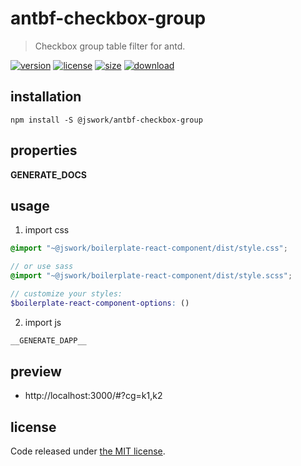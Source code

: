 # antbf-checkbox-group
> Checkbox group table filter for antd.

[![version][version-image]][version-url]
[![license][license-image]][license-url]
[![size][size-image]][size-url]
[![download][download-image]][download-url]

## installation
```shell
npm install -S @jswork/antbf-checkbox-group
```

## properties
__GENERATE_DOCS__

## usage
1. import css
  ```scss
  @import "~@jswork/boilerplate-react-component/dist/style.css";

  // or use sass
  @import "~@jswork/boilerplate-react-component/dist/style.scss";

  // customize your styles:
  $boilerplate-react-component-options: ()
  ```
2. import js
  ```js
__GENERATE_DAPP__
  ```

## preview
- http://localhost:3000/#?cg=k1,k2

## license
Code released under [the MIT license](https://github.com/afeiship/antbf-checkbox-group/blob/master/LICENSE.txt).

[version-image]: https://img.shields.io/npm/v/@jswork/antbf-checkbox-group
[version-url]: https://npmjs.org/package/@jswork/antbf-checkbox-group

[license-image]: https://img.shields.io/npm/l/@jswork/antbf-checkbox-group
[license-url]: https://github.com/afeiship/antbf-checkbox-group/blob/master/LICENSE.txt

[size-image]: https://img.shields.io/bundlephobia/minzip/@jswork/antbf-checkbox-group
[size-url]: https://github.com/afeiship/antbf-checkbox-group/blob/master/dist/antbf-checkbox-group.min.js

[download-image]: https://img.shields.io/npm/dm/@jswork/antbf-checkbox-group
[download-url]: https://www.npmjs.com/package/@jswork/antbf-checkbox-group
